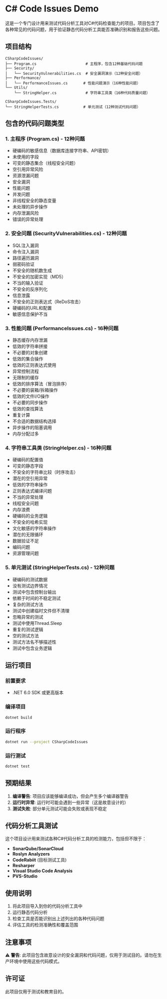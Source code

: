 # C# Code Issues Demo

这是一个专门设计用来测试代码分析工具对C#代码检查能力的项目。项目包含了各种常见的代码问题，用于验证静态代码分析工具能否准确识别和报告这些问题。

## 项目结构

```
CSharpCodeIssues/
├── Program.cs                      # 主程序，包含12种基础代码问题
├── Security/
│   └── SecurityVulnerabilities.cs  # 安全漏洞演示（12种安全问题）
├── Performance/
│   └── PerformanceIssues.cs       # 性能问题演示（16种性能问题）
└── Utils/
    └── StringHelper.cs             # 字符串工具类（16种代码质量问题）

CSharpCodeIssues.Tests/
└── StringHelperTests.cs           # 单元测试（12种测试代码问题）
```

## 包含的代码问题类型

### 1. 主程序 (Program.cs) - 12种问题
- 硬编码的敏感信息（数据库连接字符串、API密钥）
- 未使用的字段
- 可变的静态集合（线程安全问题）
- 空引用异常风险
- 资源泄漏问题
- 安全漏洞
- 性能问题
- 并发问题
- 非线程安全的静态变量
- 未处理的异步操作
- 内存泄漏风险
- 错误的异常处理

### 2. 安全问题 (SecurityVulnerabilities.cs) - 12种问题
- SQL注入漏洞
- 命令注入漏洞
- 路径遍历漏洞
- 弱密码验证
- 不安全的随机数生成
- 不安全的加密实现（MD5）
- 不当的输入验证
- 不安全的反序列化
- 信息泄露
- 不安全的正则表达式（ReDoS攻击）
- 硬编码的URL和配置
- 敏感信息保护不当

### 3. 性能问题 (PerformanceIssues.cs) - 16种问题
- 静态缓存内存泄漏
- 低效的字符串拼接
- 不必要的对象创建
- 低效的集合操作
- 低效的正则表达式使用
- 异常控制流程
- 无限制的缓存
- 低效的排序算法（冒泡排序）
- 不必要的装箱/拆箱操作
- 低效的文件I/O操作
- 不必要的同步操作
- 低效的查找算法
- 重复计算
- 不合适的数据结构选择
- 异步操作的阻塞调用
- 内存分配过多

### 4. 字符串工具类 (StringHelper.cs) - 16种问题
- 硬编码的配置值
- 可变的静态字段
- 不安全的字符串比较（时序攻击）
- 潜在的空引用异常
- 低效的字符串操作
- 正则表达式编译问题
- 不当的异常处理
- 线程安全问题
- 内存浪费
- 硬编码的业务逻辑
- 不安全的哈希实现
- 文化敏感的字符串操作
- 潜在的无限循环
- 数据验证不足
- 编码问题
- 资源管理问题

### 5. 单元测试 (StringHelperTests.cs) - 12种问题
- 硬编码的测试数据
- 没有测试边界情况
- 测试中包含控制台输出
- 依赖于时间的不稳定测试
- 复杂的测试方法
- 测试中创建临时文件但不清理
- 忽略异常的测试
- 测试中使用Thread.Sleep
- 重复的测试逻辑
- 空的测试方法
- 测试方法名不够描述性
- 测试中包含业务逻辑

## 运行项目

### 前置要求
- .NET 6.0 SDK 或更高版本

### 编译项目
```bash
dotnet build
```

### 运行程序
```bash
dotnet run --project CSharpCodeIssues
```

### 运行测试
```bash
dotnet test
```

## 预期结果

1. **编译警告**: 项目应该能够编译成功，但会产生多个编译器警告
2. **运行时异常**: 运行时可能会遇到一些异常（这是故意设计的）
3. **测试失败**: 部分单元测试可能会失败或表现不稳定

## 代码分析工具测试

这个项目设计用来测试各种C#代码分析工具的检测能力，包括但不限于：

- **SonarQube/SonarCloud**
- **Roslyn Analyzers**
- **CodeRabiit** (目标测试工具)
- **Resharper**
- **Visual Studio Code Analysis**
- **PVS-Studio**

## 使用说明

1. 将此项目导入到你的代码分析工具中
2. 运行静态代码分析
3. 检查工具是否能识别出上述列出的各种代码问题
4. 评估工具的检测准确性和覆盖范围

## 注意事项

⚠️ **警告**: 此项目包含故意设计的安全漏洞和代码问题，仅用于测试目的。请勿在生产环境中使用这些代码模式。

## 许可证

此项目仅用于测试和教育目的。 